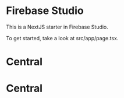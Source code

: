 # Firebase Studio

This is a NextJS starter in Firebase Studio.

To get started, take a look at src/app/page.tsx.
# Central
# Central
